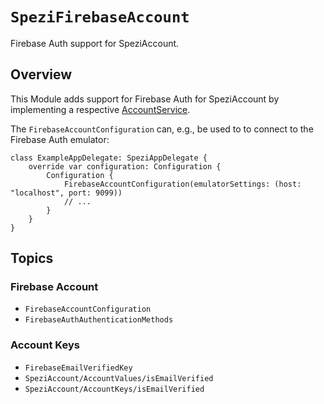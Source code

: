 # ``SpeziFirebaseAccount``

<!--

This source file is part of the Stanford Spezi open-source project

SPDX-FileCopyrightText: 2024 Stanford University and the project authors (see CONTRIBUTORS.md)

SPDX-License-Identifier: MIT

-->

Firebase Auth support for SpeziAccount.

## Overview

This Module adds support for Firebase Auth for SpeziAccount by implementing a respective
 [AccountService](https://swiftpackageindex.com/stanfordspezi/speziaccount/documentation/speziaccount/accountservice).

The `FirebaseAccountConfiguration` can, e.g., be used to to connect to the Firebase Auth emulator:
```
class ExampleAppDelegate: SpeziAppDelegate {
    override var configuration: Configuration {
        Configuration {
            FirebaseAccountConfiguration(emulatorSettings: (host: "localhost", port: 9099))
            // ...
        }
    }
}
```

## Topics

### Firebase Account

- ``FirebaseAccountConfiguration``
- ``FirebaseAuthAuthenticationMethods``

### Account Keys

- ``FirebaseEmailVerifiedKey``
- ``SpeziAccount/AccountValues/isEmailVerified``
- ``SpeziAccount/AccountKeys/isEmailVerified``

